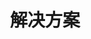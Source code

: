 ---
containerClass: home
home: true
title: 解决方案
icon: home
bgImage: https://theme-hope-assets.vuejs.press/bg/9-light.svg
bgImageDark: https://theme-hope-assets.vuejs.press/bg/9-dark.svg
bgImageStyle:
  background-attachment: fixed
heroText: 郑振宁
tagline: 👨🏻‍💻 计算机科学与技术 后端开发 2017年-至今 </br> </br> 没有银弹 🚀
actions:
  - text: Github
    link: https://github.com/zhengzhenning
    icon: icon-github
    type: primary

  - text: Gitee
    icon: icon-Gitee
    link: https://gitee.com/yibu_zzn


highlights:
  - header: 外部链接
    description: 
    bgImage: # https://theme-hope-assets.vuejs.press/bg/5-light.svg
    bgImageDark: # https://theme-hope-assets.vuejs.press/bg/5-dark.svg
    features:
      - title: 郑振宁
        icon:
        details:
        link: https://zhengzhenning.github.io/yibu_zzn/
        
      - title: 廖雪峰的官方网站
        icon: 
        details: 
        link: https://liaoxuefeng.com/
        
      - title: 李峰-山东大学教授 <code>系统结构</code>
        icon:
        details:
        link: https://funglee.github.io

      - title: 计算机网络原理微课堂（湖科大） 
        icon: 
        details: <code>网络原理</code>  <code>强力推荐</code> 用简单的语言描述复杂的问题，用形象生动的动画演示抽象的概念，用精美的文案给人视觉上的享受。让初学者更容易入门计算机网络。
        link: https://www.bilibili.com/video/BV1c4411d7jb/?share_source=copy_web&vd_source=11ebb764bc8f78776f59e125ff1c61ef
        
      - title: 左耳朵耗子 <code>极客</code>
        icon:
        details:
        link: https://coolshell.cn
        
      - title:  Robert C.马丁（鲍勃叔叔）
        icon:
        details:
        link: http://blog.cleancoder.com
          
      - title: 马丁福勒
        icon:
        details:
        link: https://martinfowler.com
          
      - title: Bruce Eckel <code>Java编程思想</code>
        icon:
        details:
        link: https://www.bruceeckel.com
          
      - title:
        icon:
        details:
        link:
          
      - title:
        icon:
        details:
        link:

      - title: Git 教程
        icon: icon-book
        details:  
        link: https://git-scm.com/book/zh/v2

      - title: 《重构 改善既有代码的设计第二版》中文版 | Martin Fowler
        icon: icon-book
        details:  
        link: https://book-refactoring2.ifmicro.com/docs/

      - title: 设计模式 | 重构
        icon: icon-book
        details: 免费在线学习代码重构、 设计模式、 SOLID 原则 
        link: https://refactoringguru.cn/

      - title: 设计模式 ⭐️90k+
        icon:
        details: Design patterns implemented in Java
        link: https://github.com/iluwatar/java-design-patterns

      - title: 淘宝数据库内核月报
        icon:
        details: 淘宝数据库内核月报
        link: http://mysql.taobao.org/monthly/

      - title: MySQL 难点解析
        icon:
        details: 快速解决MySQL技术难点
        link: https://time.geekbang.org/dailylesson/topic/143

      - title: Alibaba 微服务生态全景图
        icon:
        details: <code>架构</code> 
        link: https://start.aliyun.com/ecosystem.html

      - title: 《凤凰架构：构建可靠的大型分布式系统》
        icon: icon-book
        detail: <code>架构</code> 
        link: https://icyfenix.cn/

      - title: awesome-scalability
        icon: 
        details: <code>架构</code> 可扩展、可靠、高性能的大型系统模式
        link: https://github.com/binhnguyennus/awesome-scalability

      - title: Java™ Tutorials
        icon: 
        details: <code>官方教程</code> 基于JDK 8 
        link: https://docs.oracle.com/javase/tutorial/

      - title: Effect Java (3th) 源码
        icon: 
        details: <code>源码</code> 来自《Effective Java》第三版的源代码，并根据需要进行了一些少量添加以使其可运行。 
        link: https://github.com/jbloch/effective-java-3e-source-code

      - title: Java8InAction  源码
        icon: 
        details: <code>源码</code>  
        link: https://github.com/java8/Java8InAction

      - title: MDN Web Docs
        icon: 
        details: <code>Web技术</code>  面向开发者的 Web 技术
        link: https://developer.mozilla.org/zh-CN/docs/Web

      - title: 基于 Java 的算法实现 ⭐️60k+
        icon: 
        details: <code>算法与数据结构</code>  All Algorithms implemented in Java
        link: https://github.com/TheAlgorithms/Java?tab=readme-ov-file

      - title: 算法与数据结构 ⭐️17k+
        icon: 
        details: <code>算法与数据结构</code>  A collection of algorithms and data structures
        link: https://github.com/williamfiset/Algorithms

      - title: Computer System Architecture（计算机系统结构）
        icon: 
        details: <code>系统结构</code>  研究计算机体系结构的演变以及影响计算机系统硬件和软件元素设计的因素。
        link: https://funglee.github.io/csa/csa.html



copyright: true
footer: 🇨🇳 高举中国特色社会主义伟大旗帜 </br> 💪 为实现强国建设、民族复兴伟业奋斗终身 
---